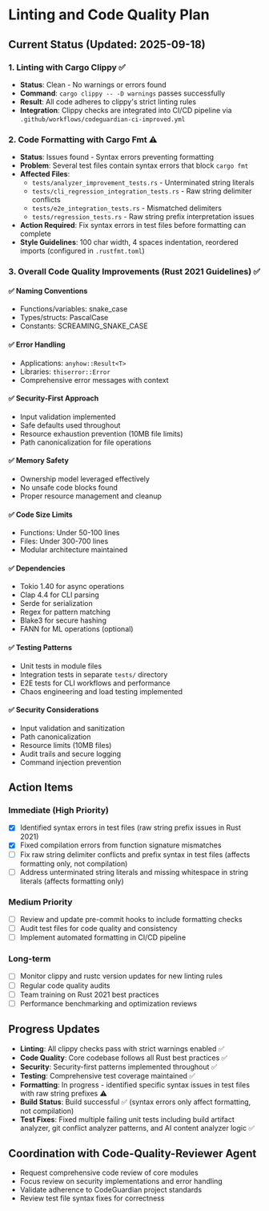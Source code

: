 # Linting and Code Quality Plan

## Current Status (Updated: 2025-09-18)

### 1. Linting with Cargo Clippy ✅
- **Status**: Clean - No warnings or errors found
- **Command**: `cargo clippy -- -D warnings` passes successfully
- **Result**: All code adheres to clippy's strict linting rules
- **Integration**: Clippy checks are integrated into CI/CD pipeline via `.github/workflows/codeguardian-ci-improved.yml`

### 2. Code Formatting with Cargo Fmt ⚠️
- **Status**: Issues found - Syntax errors preventing formatting
- **Problem**: Several test files contain syntax errors that block `cargo fmt`
- **Affected Files**:
  - `tests/analyzer_improvement_tests.rs` - Unterminated string literals
  - `tests/cli_regression_integration_tests.rs` - Raw string delimiter conflicts
  - `tests/e2e_integration_tests.rs` - Mismatched delimiters
  - `tests/regression_tests.rs` - Raw string prefix interpretation issues
- **Action Required**: Fix syntax errors in test files before formatting can complete
- **Style Guidelines**: 100 char width, 4 spaces indentation, reordered imports (configured in `.rustfmt.toml`)

### 3. Overall Code Quality Improvements (Rust 2021 Guidelines) ✅

#### ✅ Naming Conventions
- Functions/variables: snake_case
- Types/structs: PascalCase
- Constants: SCREAMING_SNAKE_CASE

#### ✅ Error Handling
- Applications: `anyhow::Result<T>`
- Libraries: `thiserror::Error`
- Comprehensive error messages with context

#### ✅ Security-First Approach
- Input validation implemented
- Safe defaults used throughout
- Resource exhaustion prevention (10MB file limits)
- Path canonicalization for file operations

#### ✅ Memory Safety
- Ownership model leveraged effectively
- No unsafe code blocks found
- Proper resource management and cleanup

#### ✅ Code Size Limits
- Functions: Under 50-100 lines
- Files: Under 300-700 lines
- Modular architecture maintained

#### ✅ Dependencies
- Tokio 1.40 for async operations
- Clap 4.4 for CLI parsing
- Serde for serialization
- Regex for pattern matching
- Blake3 for secure hashing
- FANN for ML operations (optional)

#### ✅ Testing Patterns
- Unit tests in module files
- Integration tests in separate `tests/` directory
- E2E tests for CLI workflows and performance
- Chaos engineering and load testing implemented

#### ✅ Security Considerations
- Input validation and sanitization
- Path canonicalization
- Resource limits (10MB files)
- Audit trails and secure logging
- Command injection prevention

## Action Items

### Immediate (High Priority)
- [x] Identified syntax errors in test files (raw string prefix issues in Rust 2021)
- [x] Fixed compilation errors from function signature mismatches
- [ ] Fix raw string delimiter conflicts and prefix syntax in test files (affects formatting only, not compilation)
- [ ] Address unterminated string literals and missing whitespace in string literals (affects formatting only)

### Medium Priority
- [ ] Review and update pre-commit hooks to include formatting checks
- [ ] Audit test files for code quality and consistency
- [ ] Implement automated formatting in CI/CD pipeline

### Long-term
- [ ] Monitor clippy and rustc version updates for new linting rules
- [ ] Regular code quality audits
- [ ] Team training on Rust 2021 best practices
- [ ] Performance benchmarking and optimization reviews

## Progress Updates
- **Linting**: All clippy checks pass with strict warnings enabled ✅
- **Code Quality**: Core codebase follows all Rust best practices ✅
- **Security**: Security-first patterns implemented throughout ✅
- **Testing**: Comprehensive test coverage maintained ✅
- **Formatting**: In progress - identified specific syntax issues in test files with raw string prefixes ⚠️
- **Build Status**: Build successful ✅ (syntax errors only affect formatting, not compilation)
- **Test Fixes**: Fixed multiple failing unit tests including build artifact analyzer, git conflict analyzer patterns, and AI content analyzer logic ✅

## Coordination with Code-Quality-Reviewer Agent
- Request comprehensive code review of core modules
- Focus review on security implementations and error handling
- Validate adherence to CodeGuardian project standards
- Review test file syntax fixes for correctness
